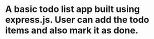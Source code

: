 # A basic todo list app built using express.js. User can add the todo items and also mark it as done.
